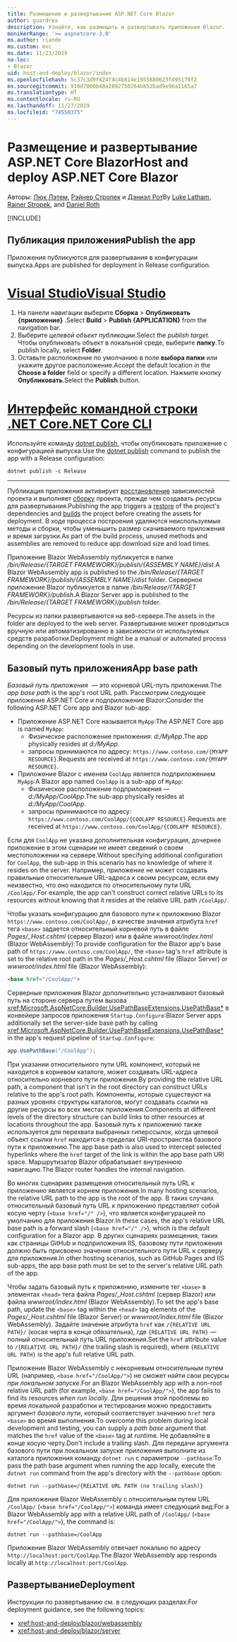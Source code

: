 ```yaml
---
title: Размещение и развертывание ASP.NET Core Blazor
author: guardrex
description: Узнайте, как размещать и развертывать приложения Blazor.
monikerRange: '>= aspnetcore-3.0'
ms.author: riande
ms.custom: mvc
ms.date: 11/23/2019
no-loc:
- Blazor
uid: host-and-deploy/blazor/index
ms.openlocfilehash: 5c37c3d9f424f4c4b814e1955880623fd95179f2
ms.sourcegitcommit: 918d7000b48a2892750264b852bad9e96a1165a7
ms.translationtype: HT
ms.contentlocale: ru-RU
ms.lasthandoff: 11/27/2019
ms.locfileid: "74550375"
---
```

# <a name="host-and-deploy-aspnet-core-opno-locblazor"></a><span data-ttu-id="9ffd4-103">Размещение и развертывание ASP.NET Core Blazor</span><span class="sxs-lookup"><span data-stu-id="9ffd4-103">Host and deploy ASP.NET Core Blazor</span></span>

<span data-ttu-id="9ffd4-104">Авторы: [Люк Лэтем](https://github.com/guardrex), [Рэйнер Стропек](https://www.timecockpit.com) и [Дэниэл Рот](https://github.com/danroth27)</span><span class="sxs-lookup"><span data-stu-id="9ffd4-104">By [Luke Latham](https://github.com/guardrex), [Rainer Stropek](https://www.timecockpit.com), and [Daniel Roth](https://github.com/danroth27)</span></span>

[!INCLUDE[](~/includes/blazorwasm-preview-notice.md)]

## <a name="publish-the-app"></a><span data-ttu-id="9ffd4-105">Публикация приложения</span><span class="sxs-lookup"><span data-stu-id="9ffd4-105">Publish the app</span></span>

<span data-ttu-id="9ffd4-106">Приложения публикуются для развертывания в конфигурации выпуска.</span><span class="sxs-lookup"><span data-stu-id="9ffd4-106">Apps are published for deployment in Release configuration.</span></span>

# <a name="visual-studiotabvisual-studio"></a>[<span data-ttu-id="9ffd4-107">Visual Studio</span><span class="sxs-lookup"><span data-stu-id="9ffd4-107">Visual Studio</span></span>](#tab/visual-studio)

1. <span data-ttu-id="9ffd4-108">На панели навигации выберите **Сборка** > **Опубликовать {приложение}** .</span><span class="sxs-lookup"><span data-stu-id="9ffd4-108">Select **Build** > **Publish {APPLICATION}** from the navigation bar.</span></span>
1. <span data-ttu-id="9ffd4-109">Выберите *целевой объект публикации*.</span><span class="sxs-lookup"><span data-stu-id="9ffd4-109">Select the *publish target*.</span></span> <span data-ttu-id="9ffd4-110">Чтобы опубликовать объект в локальной среде, выберите **папку**.</span><span class="sxs-lookup"><span data-stu-id="9ffd4-110">To publish locally, select **Folder**.</span></span>
1. <span data-ttu-id="9ffd4-111">Оставьте расположение по умолчанию в поле **выбора папки** или укажите другое расположение.</span><span class="sxs-lookup"><span data-stu-id="9ffd4-111">Accept the default location in the **Choose a folder** field or specify a different location.</span></span> <span data-ttu-id="9ffd4-112">Нажмите кнопку **Опубликовать**.</span><span class="sxs-lookup"><span data-stu-id="9ffd4-112">Select the **Publish** button.</span></span>

# <a name="net-core-clitabnetcore-cli"></a>[<span data-ttu-id="9ffd4-113">Интерфейс командной строки .NET Core</span><span class="sxs-lookup"><span data-stu-id="9ffd4-113">.NET Core CLI</span></span>](#tab/netcore-cli)

<span data-ttu-id="9ffd4-114">Используйте команду [dotnet publish](/dotnet/core/tools/dotnet-publish), чтобы опубликовать приложение с конфигурацией выпуска:</span><span class="sxs-lookup"><span data-stu-id="9ffd4-114">Use the [dotnet publish](/dotnet/core/tools/dotnet-publish) command to publish the app with a Release configuration:</span></span>

```dotnetcli
dotnet publish -c Release
```

---

<span data-ttu-id="9ffd4-115">Публикация приложения активирует [восстановление](/dotnet/core/tools/dotnet-restore) зависимостей проекта и выполняет [сборку](/dotnet/core/tools/dotnet-build) проекта, прежде чем создавать ресурсы для развертывания.</span><span class="sxs-lookup"><span data-stu-id="9ffd4-115">Publishing the app triggers a [restore](/dotnet/core/tools/dotnet-restore) of the project's dependencies and [builds](/dotnet/core/tools/dotnet-build) the project before creating the assets for deployment.</span></span> <span data-ttu-id="9ffd4-116">В ходе процесса построения удаляются неиспользуемые методы и сборки, чтобы уменьшить размер скачиваемого приложения и время загрузки.</span><span class="sxs-lookup"><span data-stu-id="9ffd4-116">As part of the build process, unused methods and assemblies are removed to reduce app download size and load times.</span></span>

<span data-ttu-id="9ffd4-117">Приложение Blazor WebAssembly публикуется в папке */bin/Release/{TARGET FRAMEWORK}/publish/{ASSEMBLY NAME}/dist*.</span><span class="sxs-lookup"><span data-stu-id="9ffd4-117">A Blazor WebAssembly app is published to the */bin/Release/{TARGET FRAMEWORK}/publish/{ASSEMBLY NAME}/dist* folder.</span></span> <span data-ttu-id="9ffd4-118">Серверное приложение Blazor публикуется в папке */bin/Release/{TARGET FRAMEWORK}/publish*.</span><span class="sxs-lookup"><span data-stu-id="9ffd4-118">A Blazor Server app is published to the */bin/Release/{TARGET FRAMEWORK}/publish* folder.</span></span>

<span data-ttu-id="9ffd4-119">Ресурсы из папки развертываются на веб-сервере.</span><span class="sxs-lookup"><span data-stu-id="9ffd4-119">The assets in the folder are deployed to the web server.</span></span> <span data-ttu-id="9ffd4-120">Развертывание может проводиться вручную или автоматизированно в зависимости от используемых средств разработки.</span><span class="sxs-lookup"><span data-stu-id="9ffd4-120">Deployment might be a manual or automated process depending on the development tools in use.</span></span>

## <a name="app-base-path"></a><span data-ttu-id="9ffd4-121">Базовый путь приложения</span><span class="sxs-lookup"><span data-stu-id="9ffd4-121">App base path</span></span>

<span data-ttu-id="9ffd4-122">*Базовый путь приложения*  — это корневой URL-путь приложения.</span><span class="sxs-lookup"><span data-stu-id="9ffd4-122">The *app base path* is the app's root URL path.</span></span> <span data-ttu-id="9ffd4-123">Рассмотрим следующее приложение ASP.NET Core и подприложение Blazor:</span><span class="sxs-lookup"><span data-stu-id="9ffd4-123">Consider the following ASP.NET Core app and Blazor sub-app:</span></span>

* <span data-ttu-id="9ffd4-124">Приложение ASP.NET Core называется `MyApp`:</span><span class="sxs-lookup"><span data-stu-id="9ffd4-124">The ASP.NET Core app is named `MyApp`:</span></span>
  * <span data-ttu-id="9ffd4-125">Физическое расположение приложения: *d:/MyApp*.</span><span class="sxs-lookup"><span data-stu-id="9ffd4-125">The app physically resides at *d:/MyApp*.</span></span>
  * <span data-ttu-id="9ffd4-126">запросы принимаются по адресу: `https://www.contoso.com/{MYAPP RESOURCE}`.</span><span class="sxs-lookup"><span data-stu-id="9ffd4-126">Requests are received at `https://www.contoso.com/{MYAPP RESOURCE}`.</span></span>
* <span data-ttu-id="9ffd4-127">Приложение Blazor с именем `CoolApp` является подприложением `MyApp`:</span><span class="sxs-lookup"><span data-stu-id="9ffd4-127">A Blazor app named `CoolApp` is a sub-app of `MyApp`:</span></span>
  * <span data-ttu-id="9ffd4-128">Физическое расположение подприложения — *d:/MyApp/CoolApp*.</span><span class="sxs-lookup"><span data-stu-id="9ffd4-128">The sub-app physically resides at *d:/MyApp/CoolApp*.</span></span>
  * <span data-ttu-id="9ffd4-129">запросы принимаются по адресу: `https://www.contoso.com/CoolApp/{COOLAPP RESOURCE}`.</span><span class="sxs-lookup"><span data-stu-id="9ffd4-129">Requests are received at `https://www.contoso.com/CoolApp/{COOLAPP RESOURCE}`.</span></span>

<span data-ttu-id="9ffd4-130">Если для `CoolApp` не указана дополнительная конфигурация, дочернее приложение в этом сценарии не имеет сведений о своем местоположении на сервере.</span><span class="sxs-lookup"><span data-stu-id="9ffd4-130">Without specifying additional configuration for `CoolApp`, the sub-app in this scenario has no knowledge of where it resides on the server.</span></span> <span data-ttu-id="9ffd4-131">Например, приложение не может создавать правильные относительные URL-адреса к своим ресурсам, если ему неизвестно, что оно находится по относительному пути URL `/CoolApp/`.</span><span class="sxs-lookup"><span data-stu-id="9ffd4-131">For example, the app can't construct correct relative URLs to its resources without knowing that it resides at the relative URL path `/CoolApp/`.</span></span>

<span data-ttu-id="9ffd4-132">Чтобы указать конфигурацию для базового пути к приложению Blazor `https://www.contoso.com/CoolApp/`, в качестве значения атрибута `href` тега `<base>` задается относительный корневой путь в файле *Pages/_Host.cshtml* (сервер Blazor) или в файле *wwwroot/index.html* (Blazor WebAssembly):</span><span class="sxs-lookup"><span data-stu-id="9ffd4-132">To provide configuration for the Blazor app's base path of `https://www.contoso.com/CoolApp/`, the `<base>` tag's `href` attribute is set to the relative root path in the *Pages/_Host.cshtml* file (Blazor Server) or *wwwroot/index.html* file (Blazor WebAssembly):</span></span>

```html
<base href="/CoolApp/">
```

<span data-ttu-id="9ffd4-133">Серверные приложения Blazor дополнительно устанавливают базовый путь на стороне сервера путем вызова <xref:Microsoft.AspNetCore.Builder.UsePathBaseExtensions.UsePathBase*> в конвейере запросов приложения `Startup.Configure`:</span><span class="sxs-lookup"><span data-stu-id="9ffd4-133">Blazor Server apps additionally set the server-side base path by calling <xref:Microsoft.AspNetCore.Builder.UsePathBaseExtensions.UsePathBase*> in the app's request pipeline of `Startup.Configure`:</span></span>

```csharp
app.UsePathBase("/CoolApp");
```

<span data-ttu-id="9ffd4-134">При указании относительного пути URL компонент, который не находится в корневом каталоге, может создавать URL-адреса относительно корневого пути приложения.</span><span class="sxs-lookup"><span data-stu-id="9ffd4-134">By providing the relative URL path, a component that isn't in the root directory can construct URLs relative to the app's root path.</span></span> <span data-ttu-id="9ffd4-135">Компоненты, которые существуют на разных уровнях структуры каталогов, могут создавать ссылки на другие ресурсы во всех местах приложения.</span><span class="sxs-lookup"><span data-stu-id="9ffd4-135">Components at different levels of the directory structure can build links to other resources at locations throughout the app.</span></span> <span data-ttu-id="9ffd4-136">Базовый путь к приложению также используется для перехвата выбранных гиперссылок, когда целевой объект ссылки `href` находится в пределах URI-пространства базового пути к приложению.</span><span class="sxs-lookup"><span data-stu-id="9ffd4-136">The app base path is also used to intercept selected hyperlinks where the `href` target of the link is within the app base path URI space.</span></span> <span data-ttu-id="9ffd4-137">Маршрутизатор Blazor обрабатывает внутреннюю навигацию.</span><span class="sxs-lookup"><span data-stu-id="9ffd4-137">The Blazor router handles the internal navigation.</span></span>

<span data-ttu-id="9ffd4-138">Во многих сценариях размещения относительный путь URL к приложению является корнем приложения.</span><span class="sxs-lookup"><span data-stu-id="9ffd4-138">In many hosting scenarios, the relative URL path to the app is the root of the app.</span></span> <span data-ttu-id="9ffd4-139">В таких случаях относительный базовый путь URL к приложению представляет собой косую черту (`<base href="/" />`), что является конфигурацией по умолчанию для приложения Blazor.</span><span class="sxs-lookup"><span data-stu-id="9ffd4-139">In these cases, the app's relative URL base path is a forward slash (`<base href="/" />`), which is the default configuration for a Blazor app.</span></span> <span data-ttu-id="9ffd4-140">В других сценариях размещения, таких как страницы GitHub и подприложения IIS, базовому пути приложения должно быть присвоено значение относительного пути URL к серверу для приложения.</span><span class="sxs-lookup"><span data-stu-id="9ffd4-140">In other hosting scenarios, such as GitHub Pages and IIS sub-apps, the app base path must be set to the server's relative URL path of the app.</span></span>

<span data-ttu-id="9ffd4-141">Чтобы задать базовый путь к приложению, измените тег `<base>` в элементах `<head>` тега файла *Pages/_Host.cshtml* (сервер Blazor) или файла *wwwroot/index.html* (Blazor WebAssembly).</span><span class="sxs-lookup"><span data-stu-id="9ffd4-141">To set the app's base path, update the `<base>` tag within the `<head>` tag elements of the *Pages/_Host.cshtml* file (Blazor Server) or *wwwroot/index.html* file (Blazor WebAssembly).</span></span> <span data-ttu-id="9ffd4-142">Задайте значение атрибута `href` как `/{RELATIVE URL PATH}/` (косая черта в конце обязательна), где `{RELATIVE URL PATH}` — полный относительный путь URL приложения.</span><span class="sxs-lookup"><span data-stu-id="9ffd4-142">Set the `href` attribute value to `/{RELATIVE URL PATH}/` (the trailing slash is required), where `{RELATIVE URL PATH}` is the app's full relative URL path.</span></span>

<span data-ttu-id="9ffd4-143">Приложение Blazor WebAssembly с некорневым относительным путем URL (например, `<base href="/CoolApp/">`) не сможет найти свои ресурсы *при локальном запуске*.</span><span class="sxs-lookup"><span data-stu-id="9ffd4-143">For an Blazor WebAssembly app with a non-root relative URL path (for example, `<base href="/CoolApp/">`), the app fails to find its resources *when run locally*.</span></span> <span data-ttu-id="9ffd4-144">Для решения этой проблемы во время локальной разработки и тестирования можно предоставить аргумент *базового пути*, который соответствует значению `href` тега `<base>` во время выполнения.</span><span class="sxs-lookup"><span data-stu-id="9ffd4-144">To overcome this problem during local development and testing, you can supply a *path base* argument that matches the `href` value of the `<base>` tag at runtime.</span></span> <span data-ttu-id="9ffd4-145">Не добавляйте в конце косую черту.</span><span class="sxs-lookup"><span data-stu-id="9ffd4-145">Don't include a trailing slash.</span></span> <span data-ttu-id="9ffd4-146">Для передачи аргумента базового пути при локальном запуске приложения выполните из каталога приложения команду `dotnet run` с параметром `--pathbase`:</span><span class="sxs-lookup"><span data-stu-id="9ffd4-146">To pass the path base argument when running the app locally, execute the `dotnet run` command from the app's directory with the `--pathbase` option:</span></span>

```dotnetcli
dotnet run --pathbase=/{RELATIVE URL PATH (no trailing slash)}
```

<span data-ttu-id="9ffd4-147">Для приложения Blazor WebAssembly с относительным путем URL `/CoolApp/` (`<base href="/CoolApp/">`) команда имеет следующий вид:</span><span class="sxs-lookup"><span data-stu-id="9ffd4-147">For a Blazor WebAssembly app with a relative URL path of `/CoolApp/` (`<base href="/CoolApp/">`), the command is:</span></span>

```dotnetcli
dotnet run --pathbase=/CoolApp
```

<span data-ttu-id="9ffd4-148">Приложение Blazor WebAssembly отвечает локально по адресу `http://localhost:port/CoolApp`.</span><span class="sxs-lookup"><span data-stu-id="9ffd4-148">The Blazor WebAssembly app responds locally at `http://localhost:port/CoolApp`.</span></span>

## <a name="deployment"></a><span data-ttu-id="9ffd4-149">Развертывание</span><span class="sxs-lookup"><span data-stu-id="9ffd4-149">Deployment</span></span>

<span data-ttu-id="9ffd4-150">Инструкции по развертыванию см. в следующих разделах:</span><span class="sxs-lookup"><span data-stu-id="9ffd4-150">For deployment guidance, see the following topics:</span></span>

* <xref:host-and-deploy/blazor/webassembly>
* <xref:host-and-deploy/blazor/server>
